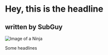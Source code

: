 # Hey, this is the headline
## written by SubGuy

![Image of a Ninja](https://img.freepik.com/free-vector/cute-ninja-with-kunai-cartoon-flat-cartoon-style_138676-2760.jpg?w=996&t=st=1688137727~exp=1688138327~hmac=57232c02fdea72d48ccfa2e06c5308dea137d239db69ee1a65071d841a40b10a)






Some headlines
